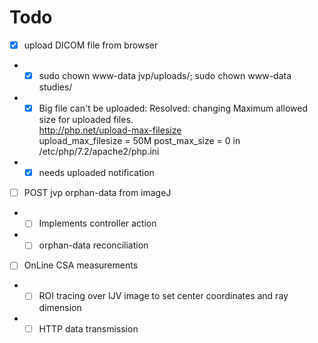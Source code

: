 # Todo
- [x] upload DICOM file from browser
- - [x]  sudo chown www-data jvp/uploads/; sudo chown www-data studies/
- - [x] Big file can't be uploaded:
    Resolved: changing 
    Maximum allowed size for uploaded files.                                                         
    http://php.net/upload-max-filesize                                                               
    upload_max_filesize = 50M
    post_max_size =	0
    in /etc/php/7.2/apache2/php.ini 
- - [x]  needs uploaded notification
- [ ] POST jvp orphan-data from imageJ
- - [ ] Implements controller action
- - [ ] orphan-data reconciliation
- [ ] OnLine CSA measurements
- - [ ] ROI tracing over IJV image to set center coordinates and ray dimension
- - [ ] HTTP data transmission
